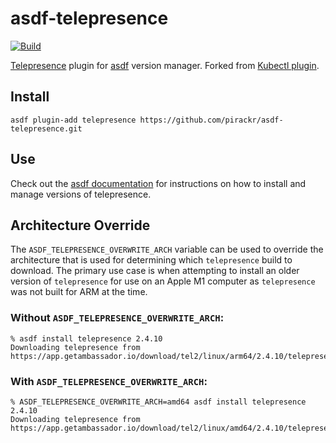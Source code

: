 # asdf-telepresence

[![Build](https://github.com/pirackr/asdf-telepresence/actions/workflows/build.yml/badge.svg)](https://github.com/pirackr/asdf-telepresence/actions/workflows/build.yml)

[Telepresence](https://www.telepresence.io/) plugin for [asdf](https://github.com/asdf-vm/asdf) version manager. Forked from [Kubectl plugin](github.com/asdf-community/asdf-kubectl). 

## Install

```
asdf plugin-add telepresence https://github.com/pirackr/asdf-telepresence.git
```

## Use

Check out the [asdf documentation](https://asdf-vm.com/#/core-manage-versions?id=install-version) for instructions on how to install and manage versions of telepresence.

## Architecture Override
The `ASDF_TELEPRESENCE_OVERWRITE_ARCH` variable can be used to override the architecture that is used for determining which `telepresence` build to download. The primary use case is when attempting to install an older version of `telepresence` for use on an Apple M1 computer as `telepresence` was not built for ARM at the time.

### Without `ASDF_TELEPRESENCE_OVERWRITE_ARCH`:

```
% asdf install telepresence 2.4.10 
Downloading telepresence from https://app.getambassador.io/download/tel2/linux/arm64/2.4.10/telepresence
```

### With `ASDF_TELEPRESENCE_OVERWRITE_ARCH`:

```
% ASDF_TELEPRESENCE_OVERWRITE_ARCH=amd64 asdf install telepresence 2.4.10
Downloading telepresence from https://app.getambassador.io/download/tel2/linux/amd64/2.4.10/telepresence
```

